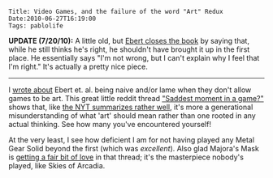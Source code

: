     Title: Video Games, and the failure of the word "Art" Redux
    Date:2010-06-27T16:19:00
    Tags: pablolife

**UPDATE (7/20/10):**  A little old, but [Ebert closes the book][1] by saying that,
while he still thinks he's right, he shouldn't have brought it up in the first place.
He essentially says "I'm not wrong, but I can't explain why I feel that I'm right."
It's actually a pretty nice piece.

---

<!-- more -->

I [wrote about][2] Ebert et. al. being naive and/or lame when they don't allow
games to be art. This great little reddit thread ["Saddest moment in a
game?"][3] shows that, like [the NYT summarizes rather well][4], it's more a
generational misunderstanding of what 'art' should mean rather than one rooted
in any actual thinking. See how many you've encountered yourself!

At the very least, I see how deficient I am for not having played any Metal
Gear Solid beyond the first (which was _excellent_). Also glad Majora's Mask
is [getting a fair bit of love][5] in that thread; it's the masterpiece
nobody's played, like Skies of Arcadia.


   [1]: http://blogs.suntimes.com/ebert/2010/07/okay_kids_play_on_my_lawn.html
   [2]: /2010/04/video-games-and-failure-of-word-art.html
   [3]: http://www.reddit.com/r/gaming/comments/cjjht/saddest_moment_in_a_game/
   [4]: http://www.nytimes.com/2010/06/20/books/review/Suellentrop-t.html
   [5]: http://www.reddit.com/r/gaming/comments/cjjht/saddest_moment_in_a_game/c0t13eh
